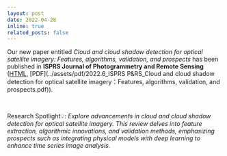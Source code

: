 ```yaml
---
layout: post
date: 2022-04-28
inline: true
related_posts: false
---
```


Our new paper entitled *Cloud and cloud shadow detection for optical satellite imagery: Features, algorithms, validation, and prospects* has been published in **ISPRS Journal of Photogrammetry and Remote Sensing** ([HTML](https://www.sciencedirect.com/science/article/pii/S0924271622000934), [PDF](../assets/pdf/2022.6_ISPRS P&RS_Cloud and cloud shadow detection for optical satellite imagery：Features, algorithms, validation, and prospects.pdf)).

<br>

Research Spotlight💡: *Explore advancements in cloud and cloud shadow detection for optical satellite imagery. This review delves into feature extraction, algorithmic innovations, and validation methods, emphasizing prospects such as integrating physical models with deep learning to enhance time series image analysis.*

